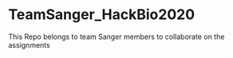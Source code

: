 # TeamSanger_HackBio2020
This Repo belongs to team Sanger members to collaborate on the assignments
